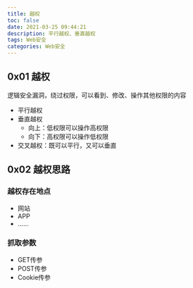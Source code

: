 ```yaml
---
title: 越权
toc: false
date: 2021-03-25 09:44:21
description: 平行越权、垂直越权
tags: Web安全
categories: Web安全
---
```


## 0x01 越权

逻辑安全漏洞，绕过权限，可以看到、修改、操作其他权限的内容

* 平行越权
* 垂直越权
  * 向上：低权限可以操作高权限
  * 向下：高权限可以操作低权限
* 交叉越权：既可以平行，又可以垂直

## 0x02 越权思路

### 越权存在地点

* 网站
* APP
* ......

### 抓取参数

* GET传参
* POST传参
* Cookie传参

